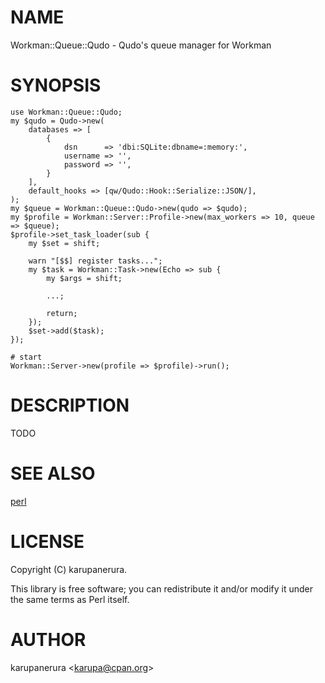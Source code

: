# NAME

Workman::Queue::Qudo - Qudo's queue manager for Workman

# SYNOPSIS

    use Workman::Queue::Qudo;
    my $qudo = Qudo->new(
        databases => [
            {
                dsn      => 'dbi:SQLite:dbname=:memory:',
                username => '',
                password => '',
            }
        ],
        default_hooks => [qw/Qudo::Hook::Serialize::JSON/],
    );
    my $queue = Workman::Queue::Qudo->new(qudo => $qudo);
    my $profile = Workman::Server::Profile->new(max_workers => 10, queue => $queue);
    $profile->set_task_loader(sub {
        my $set = shift;

        warn "[$$] register tasks...";
        my $task = Workman::Task->new(Echo => sub {
            my $args = shift;

            ...;

            return;
        });
        $set->add($task);
    });

    # start
    Workman::Server->new(profile => $profile)->run();

# DESCRIPTION

TODO

# SEE ALSO

[perl](https://metacpan.org/pod/perl)

# LICENSE

Copyright (C) karupanerura.

This library is free software; you can redistribute it and/or modify
it under the same terms as Perl itself.

# AUTHOR

karupanerura &lt;karupa@cpan.org>
